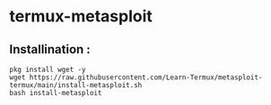 # termux-metasploit

## Installination :

```
pkg install wget -y
wget https://raw.githubusercontent.com/Learn-Termux/metasploit-termux/main/install-metasploit.sh
bash install-metasploit
```
